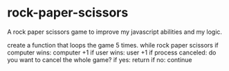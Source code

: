 # rock-paper-scissors
A rock paper scissors game to improve my javascript abilities and my logic.



create a function that loops the game 5 times.
while
rock paper scissors
if computer wins: computer +1
if user wins: user +1
if process canceled:
do you want to cancel the whole game?
if yes:
return
if no: 
continue